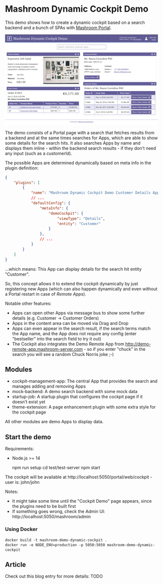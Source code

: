 
# Mashroom Dynamic Cockpit Demo

This demo shows how to create a dynamic cockpit based on a search backend and a bunch of SPAs with [Mashroom Portal](https://www.mashroom-server.com).

![Screenshot](screenshot.png)

The demo consists of a Portal page with a search that fetches results from a backend and at the same times searches for Apps,
which are able to show some details for the search hits. It also searches Apps by name and displays them inline -
within the backend search results - if they don't need any input (such as a customerId).

The possible Apps are determined dynamically based on meta info in the plugin definition:

```json
{
    "plugins": [
        {
            "name": "Mashroom Dynamic Cockpit Demo Customer Details App",
            // ...
            "defaultConfig": {
                "metaInfo": {
                    "demoCockpit": {
                        "viewType": "Details",
                        "entity": "Customer"
                    }
                },
                // ...
            }
        }
    ]
}
```

...which means: This App can display details for the search hit entity "Customer".

So, this concept allows it to extend the cockpit dynamically by just registering new Apps
(which can also happen dynamically and even without a Portal restart in case of *Remote Apps*).

Notable other features:

 * Apps can open other Apps via message bus to show some further details (e.g. Customer -> Customer Orders)
 * Apps in the content area can be moved via Drag and Drop
 * Apps can even appear in the search result, if the search terms match the App name, and the App does not require any config
   (enter "bestseller" into the search field to try it out)
 * The Cockpit also integrates the Demo Remote App from http://demo-remote-app.mashroom-server.com - so if you enter "chuck"
   in the search you will see a random Chuck Norris joke ;-)

## Modules

 * cockpit-management-app: The central App that provides the search and manages adding and removing Apps
 * mock-backend: A demo search backend with some mock data
 * startup-job: A startup plugin that configures the cockpit page if it doesn't exist yet
 * theme-extension: A page enhancement plugin with some extra style for the cockpit page

All other modules are demo Apps to display data.

## Start the demo

Requirements:
  * Node.js >= 14


    npm run setup
    cd test/test-server
    npm start


The cockpit will be available at http://localhost:5050/portal/web/cockpit - user is: john/john

Notes:
 * It might take some time until the "Cockpit Demo" page appears, since the plugins need to be built first
 * If something goes wrong, check the Admin UI: http://localhost:5050/mashroom/admin

### Using Docker

    docker build -t mashroom-demo-dynamic-cockpit .
    docker run -e NODE_ENV=production -p 5050:5050 mashroom-demo-dynamic-cockpit

## Article

Check out this blog entry for more details: TODO
